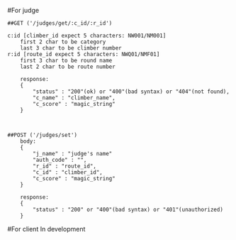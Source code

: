 #For judge

	##GET ('/judges/get/:c_id/:r_id')

	c:id [climber_id expect 5 characters: NW001/NM001]
		first 2 char to be category
		last 3 char to be climber number
	r:id [route_id expect 5 characters: NWQ01/NMF01]
		first 3 char to be round name
		last 2 char to be route number

		response:
		{
			"status" : "200"(ok) or "400"(bad syntax) or "404"(not found),
			"c_name" : "climber_name",
			"c_score" : "magic_string"
		}



	##POST ('/judges/set')
		body:
		{
			"j_name" : "judge's name"
			"auth_code" : "",
			"r_id" : "route_id",
			"c_id" : "climber_id",
			"c_score" : "magic_string"
		}

		response:
		{
			"status" : "200" or "400"(bad syntax) or "401"(unauthorized)
		}

#For client
In development